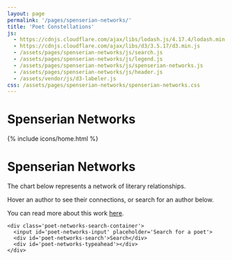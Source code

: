 ```yaml
---
layout: page
permalink: '/pages/spenserian-networks/'
title: 'Poet Constellations'
js: 
  - https://cdnjs.cloudflare.com/ajax/libs/lodash.js/4.17.4/lodash.min.js
  - https://cdnjs.cloudflare.com/ajax/libs/d3/3.5.17/d3.min.js
  - /assets/pages/spenserian-networks/js/search.js
  - /assets/pages/spenserian-networks/js/legend.js
  - /assets/pages/spenserian-networks/js/spenserian-networks.js
  - /assets/pages/spenserian-networks/js/header.js
  - /assets/vendor/js/d3-labeler.js
css: /assets/pages/spenserian-networks/spenserian-networks.css
---
```

<div class='spenserian-networks'>

  <div class='spenserian-networks-header'>
    <h1>Spenserian Networks</h1>
  </div>

  {% include icons/home.html %}

  <div class='spenserian-networks-top'>
    <h1>Spenserian Networks</h1>
    <div class='intro-text'>
      <p>The chart below represents a network of literary relationships.</p>
      <p>Hover an author to see their connections, or search for an author below.</p>
      <p>You can read more about this work <a href='/posts/spenserian-networks.html'>here</a>.</p>
    </div>
    <div id='legend'></div>

    <div class='poet-networks-search-container'>
      <input id='poet-networks-input' placeholder='Search for a poet'>
      <div id='poet-networks-search'>Search</div>
      <div id='poet-networks-typeahead'></div>
    </div>
  </div>

  <div id='poet-networks'></div>
</div>